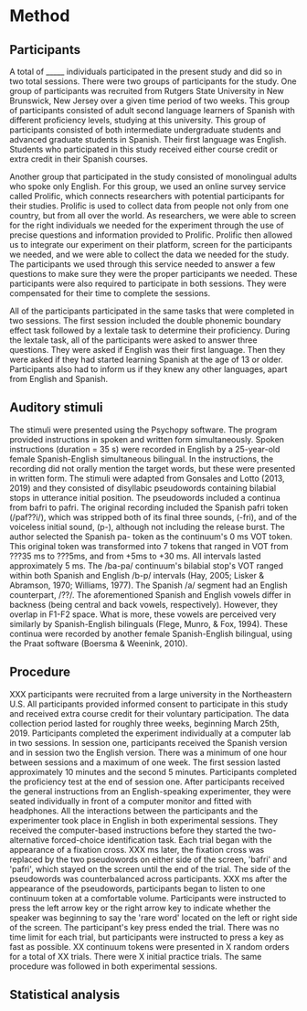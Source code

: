 # Method

## Participants

A total of _____ individuals participated in the present study and did so in two total sessions.  There were two groups of participants for the study. One group of participants was recruited from Rutgers State University in New Brunswick, New Jersey over a given time period of two weeks.  This group of participants consisted of adult second language learners of Spanish with different proficiency levels, studying at this university. This group of participants consisted of both intermediate undergraduate students and advanced graduate students in Spanish. Their first language was English. Students who participated in this study received either course credit or extra credit in their Spanish courses. 

Another group that participated in the study consisted of monolingual adults who spoke only English. For this group, we used an online survey service called Prolific, which connects researchers with potential participants for their studies. Prolific is used to collect data from people not only from one country, but from all over the world. As researchers, we were able to screen for the right individuals we needed for the experiment through the use of precise questions and information provided to Prolific. Prolific then allowed us to integrate our experiment on their platform, screen for the participants we needed, and we were able to collect the data we needed for the study. The participants we used through this service needed to answer a few questions to make sure they were the proper participants we needed. These participants were also required to participate in both sessions. They were compensated for their time to complete the sessions.

All of the participants participated in the same tasks that were completed in two sessions. The first session included the double phonemic boundary effect task followed by a lextale task to determine their proficiency. During the lextale task, all of the participants were asked to answer three questions. They were asked if English was their first language. Then they were asked if they had started learning Spanish at the age of 13 or older. Participants also had to inform us if they knew any other languages, apart from English and Spanish.  

## Auditory stimuli

The stimuli were presented using the Psychopy software. The program provided instructions in spoken and written form simultaneously. Spoken instructions (duration = 35 s) were recorded in English by a 25-year-old female Spanish-English simultaneous bilingual. In the instructions, the recording did not orally mention the target words, but these were presented in written form.
The stimuli were adapted from Gonsales and Lotto (2013, 2019) and they consisted of disyllabic pseudowords containing bilabial stops in utterance initial position. The pseudowords included a continua from bafri to pafri.
The original recording included the Spanish pafri token (/paf??i/), which was stripped both of its final three sounds, (-fri), and of the voiceless initial sound, (p-), although not
including the release burst. The author selected the Spanish pa- token as the continuum's 0 ms VOT token. This original token was transformed into 7 tokens that ranged in VOT from ???35 ms to ???5ms, and from +5ms to +30 ms. All intervals lasted approximately 5 ms. The /ba-pa/ continuum's bilabial stop's VOT ranged within both Spanish and English /b-p/ intervals (Hay, 2005; Lisker
& Abramson, 1970; Williams, 1977). The Spanish /a/ segment had an English counterpart, /??/. The aforementioned Spanish and English vowels differ in backness (being central and back vowels,
respectively). However, they overlap in F1-F2 space. What is more, these vowels are perceived very similarly by Spanish-English bilinguals (Flege, Munro, & Fox, 1994).
These continua were recorded by another female Spanish-English bilingual, using the Praat software (Boersma & Weenink, 2010).

## Procedure

XXX participants were recruited from a large university in the Northeastern U.S. All participants provided informed consent to participate in this study and received extra course credit for their voluntary participation. The data collection period lasted for roughly three weeks, beginning March 25th, 2019. Participants completed the experiment individually at a computer lab in two sessions. In session one, participants received the Spanish version and in session two the English version. There was a minimum of one hour between sessions and a maximum of one week. The first session lasted approximately 10 minutes and the second 5 minutes. Participants completed the proficiency test at the end of session one. After participants received the general instructions from an English-speaking experimenter, they were seated individually in front of a computer monitor and fitted with headphones. All the interactions between the participants and the experimenter took place in English in both experimental sessions. They received the computer-based instructions before they started the two-alternative forced-choice identification task. Each trial began with the appearance of a fixation cross. XXX ms later, the fixation cross was replaced by the two pseudowords on either side of the screen, 'bafri' and 'pafri', which stayed on the screen until the end of the trial. The side of the pseudowords was counterbalanced across participants. XXX ms after the appearance of the pseudowords, participants began to listen to one continuum token at a comfortable volume. Participants were instructed to press the left arrow key or the right arrow key to indicate whether the speaker was beginning to say the 'rare word' located on the left or right side of the screen. The participant's key press ended the trial. There was no time limit for each trial, but participants were instructed to press a key as fast as possible. XX continuum tokens were presented in X random orders for a total of XX trials. There were X initial practice trials. The same procedure was followed in both experimental sessions. 

## Statistical analysis


<!--
Word limit: 1500 max
-->
